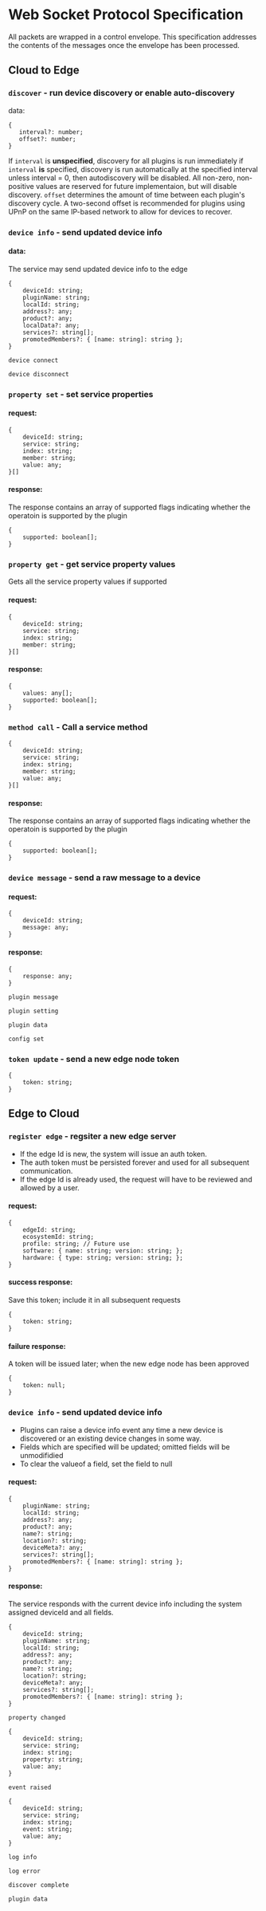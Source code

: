 # Web Socket Protocol Specification

All packets are wrapped in a control envelope. 
This specification addresses the contents of the messages once the envelope has been processed.

## Cloud to Edge

### `discover` - run device discovery or enable auto-discovery
data:
```
{
   interval?: number;
   offset?: number;
}
```
If `interval` is **unspecified**, discovery for all plugins is run immediately
if `interval` **is** specified, discovery is run automatically at the specified interval unless interval = 0, then autodiscovery will be disabled.
All non-zero, non-positive values are reserved for future implementaion, but will disable discovery.
`offset` determines the amount of time between each plugin's discovery cycle.
A two-second offset is recommended for plugins using UPnP on the same IP-based network to allow for devices to recover.  
  
### `device info` - send updated device info
#### data:
The service may send updated device info to the edge
```
{
    deviceId: string;
    pluginName: string;
    localId: string;
    address?: any;
    product?: any;
    localData?: any;
    services?: string[];
    promotedMembers?: { [name: string]: string };
}
```

`device connect`

`device disconnect`

### `property set` - set service properties

#### request:
```
{
    deviceId: string;
    service: string;
    index: string;
    member: string;
    value: any;
}[]
```

#### response:
The response contains an array of supported flags indicating whether the operatoin is supported by the plugin

```
{
    supported: boolean[];
}
```


### `property get` - get service property values
Gets all the service property values if supported
#### request:
```
{
    deviceId: string;
    service: string;
    index: string;
    member: string;
}[]
```

#### response:
```
{
    values: any[];
    supported: boolean[];
}
```


### `method call` - Call a service method
```
{
    deviceId: string;
    service: string;
    index: string;
    member: string;
    value: any;
}[]
```

#### response:
The response contains an array of supported flags indicating whether the operatoin is supported by the plugin

```
{
    supported: boolean[];
}
```

### `device message` - send a raw message to a device

#### request:
```
{
    deviceId: string;
    message: any;
}
```

#### response:
```
{
    response: any;
}
```

`plugin message`

`plugin setting`

`plugin data`

`config set`

### `token update` - send a new edge node token
```
{
    token: string;
}
```

## Edge to Cloud

### `register edge` - regsiter a new edge server

- If the edge Id is new, the system will issue an auth token.
- The auth token must be persisted forever and used for all subsequent communication.
- If the edge Id is already used, the request will have to be reviewed and allowed by a user.

#### request:

```
{
    edgeId: string;
    ecosystemId: string;
    profile: string; // Future use
    software: { name: string; version: string; };
    hardware: { type: string; version: string; };
}
```

#### success response:
Save this token; include it in all subsequent requests

```
{
    token: string;
}
```

#### failure response:
A token will be issued later; when the new edge node has been approved

```
{
    token: null;
}
```

### `device info` - send updated device info

 - Plugins can raise a device info event any time a new device is discovered or an existing device changes in some way.
 - Fields which are specified will be updated; omitted fields will be unmodifidied
 -  To clear the valueof a field, set the field to null

#### request:
```
{
    pluginName: string;
    localId: string;
    address?: any;
    product?: any;
    name?: string;
    location?: string;
    deviceMeta?: any;
    services?: string[];
    promotedMembers?: { [name: string]: string };
}
```
#### response:
The service responds with the current device info including the system assigned deviceId and all fields.
```
{
    deviceId: string;
    pluginName: string;
    localId: string;
    address?: any;
    product?: any;
    name?: string;
    location?: string;
    deviceMeta?: any;
    services?: string[];
    promotedMembers?: { [name: string]: string };
}
```

`property changed`
```
{
    deviceId: string;
    service: string;
    index: string;
    property: string;
    value: any;
}
```

`event raised`
```
{
    deviceId: string;
    service: string;
    index: string;
    event: string;
    value: any;
}
```

`log info`

`log error`

`discover complete`

`plugin data`